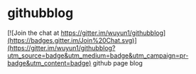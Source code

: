# githubblog

[![Join the chat at https://gitter.im/wuyun1/githubblog](https://badges.gitter.im/Join%20Chat.svg)](https://gitter.im/wuyun1/githubblog?utm_source=badge&utm_medium=badge&utm_campaign=pr-badge&utm_content=badge)
github page blog
 
